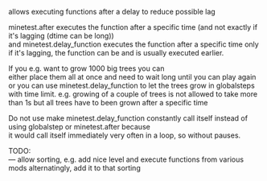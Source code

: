 allows executing functions after a delay to reduce possible lag

minetest.after executes the function after a specific time (and not exactly if it's lagging (dtime can be long))  
and minetest.delay_function executes the function after a specific time only if it's lagging, the function can be and is usually executed earlier.

If you e.g. want to grow 1000 big trees you can  
either place them all at once and need to wait long until you can play again  
or you can use minetest.delay_function to let the trees grow in globalsteps with time limit. e.g. growing of a couple of trees is not allowed to take more than 1s but all trees have to been grown after a specific time

Do not use make minetest.delay_function constantly call itself instead of using globalstep or minetest.after because  
it would call itself immediately very often in a loop, so without pauses.

TODO:  
— allow sorting, e.g. add nice level and execute functions from various mods alternatingly, add it to that sorting
